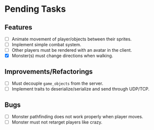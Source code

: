 # Pending Tasks

## Features
- [ ] Animate movement of player/objects between their sprites.
- [ ] Implement simple combat system.
- [ ] Other players must be rendered with an avatar in the client.
- [x] Monster(s) must change directions when walking.

## Improvements/Refactorings
- [ ] Must decouple `game_objects` from the server.
- [ ] Implement traits to deserialize/serialize and send through UDP/TCP.

## Bugs
- [ ] Monster pathfinding does not work properly when player moves.
- [ ] Monster must not retarget players like crazy.
